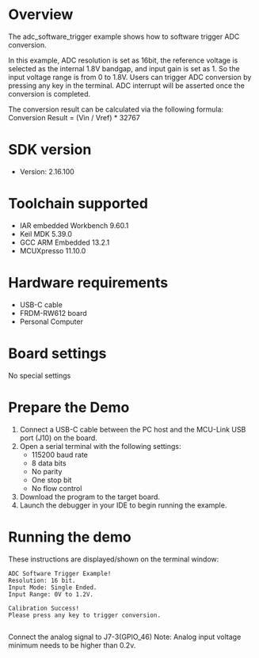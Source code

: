 Overview
========
The adc_software_trigger example shows how to software trigger ADC conversion.

In this example, ADC resolution is set as 16bit, the reference voltage is selected as the internal 1.8V bandgap, and input
gain is set as 1. So the input voltage range is from 0 to 1.8V. Users can trigger ADC conversion by pressing any key in the
terminal. ADC interrupt will be asserted once the conversion is completed.

The conversion result can be calculated via the following formula:
    Conversion Result = (Vin / Vref) * 32767

SDK version
===========
- Version: 2.16.100

Toolchain supported
===================
- IAR embedded Workbench  9.60.1
- Keil MDK  5.39.0
- GCC ARM Embedded  13.2.1
- MCUXpresso  11.10.0

Hardware requirements
=====================
- USB-C cable
- FRDM-RW612 board
- Personal Computer

Board settings
==============
No special settings

Prepare the Demo
================
1.  Connect a USB-C cable between the PC host and the MCU-Link USB port (J10) on the board.
2.  Open a serial terminal with the following settings:
    - 115200 baud rate
    - 8 data bits
    - No parity
    - One stop bit
    - No flow control
3.  Download the program to the target board.
4.  Launch the debugger in your IDE to begin running the example.

Running the demo
================
These instructions are displayed/shown on the terminal window:
~~~~~~~~~~~~~~~~~~~~~~~~~~~~~~~~~~
ADC Software Trigger Example!
Resolution: 16 bit.
Input Mode: Single Ended.
Input Range: 0V to 1.2V.

Calibration Success!
Please press any key to trigger conversion.


~~~~~~~~~~~~~~~~~~~~~~~~~~~~~~~~~~
Connect the analog signal to J7-3(GPIO_46)
Note: Analog input voltage minimum needs to be higher than 0.2v.
